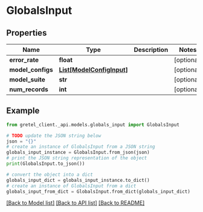 # GlobalsInput


## Properties

Name | Type | Description | Notes
------------ | ------------- | ------------- | -------------
**error_rate** | **float** |  | [optional] 
**model_configs** | [**List[ModelConfigInput]**](ModelConfigInput.md) |  | [optional] 
**model_suite** | **str** |  | [optional] 
**num_records** | **int** |  | [optional] 

## Example

```python
from gretel_client._api.models.globals_input import GlobalsInput

# TODO update the JSON string below
json = "{}"
# create an instance of GlobalsInput from a JSON string
globals_input_instance = GlobalsInput.from_json(json)
# print the JSON string representation of the object
print(GlobalsInput.to_json())

# convert the object into a dict
globals_input_dict = globals_input_instance.to_dict()
# create an instance of GlobalsInput from a dict
globals_input_from_dict = GlobalsInput.from_dict(globals_input_dict)
```
[[Back to Model list]](../README.md#documentation-for-models) [[Back to API list]](../README.md#documentation-for-api-endpoints) [[Back to README]](../README.md)



